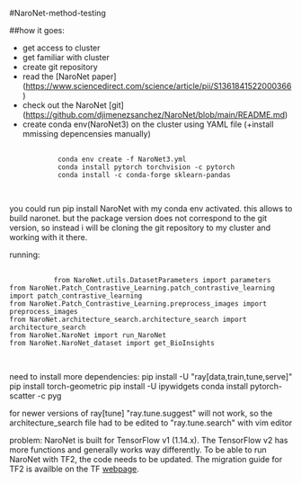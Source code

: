 #NaroNet-method-testing

##how it goes: 
- get access to cluster
- get familiar with cluster
- create git repository 
- read the [NaroNet paper] (https://www.sciencedirect.com/science/article/pii/S1361841522000366) 
- check out the NaroNet [git] (https://github.com/djimenezsanchez/NaroNet/blob/main/README.md)
- create conda env(NaroNet3) on the cluster using YAML file (+install mmissing depencensies manually)


<div class="highlight">
    <pre tabindex="0" class="chroma">
        <code class="language-fallback" data-lang="fallback">
            conda env create -f NaroNet3.yml 
            conda install pytorch torchvision -c pytorch
            conda install -c conda-forge sklearn-pandas
        </code>
    </pre>
</div>



you could run pip install NaroNet with my conda env activated. this allows to build naronet. but the package version does not correspond to the git version, so instead i will be cloning the git repository to my cluster and working with it there. 


running: 
<div class="highlight">
    <pre tabindex="0" class="chroma">
        <code class="language-fallback" data-lang="fallback">
           from NaroNet.utils.DatasetParameters import parameters
from NaroNet.Patch_Contrastive_Learning.patch_contrastive_learning import patch_contrastive_learning
from NaroNet.Patch_Contrastive_Learning.preprocess_images import preprocess_images
from NaroNet.architecture_search.architecture_search import architecture_search
from NaroNet.NaroNet import run_NaroNet
from NaroNet.NaroNet_dataset import get_BioInsights
        </code>
    </pre>
</div>

need to install more dependencies: 
pip install -U "ray[data,train,tune,serve]"
pip install torch-geometric
pip install -U ipywidgets
conda install pytorch-scatter -c pyg

for newer versions of ray[tune] "ray.tune.suggest" will not work, so the architecture_search file had to be edited to "ray.tune.search" with vim editor 

problem: 
NaroNet is built for TensorFlow v1 (1.14.x). The TensorFlow v2 has more functions and generally works way differently. To be able to run NaroNet with TF2, the code needs to be updated. The migration guide for TF2 is availble on the TF [webpage](https://www.tensorflow.org/guide/migrate/migrate_tf2). 


